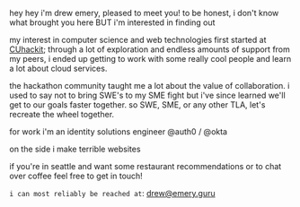 hey hey
i'm drew emery, pleased to meet you!
to be honest, i don't know what brought you here
BUT i'm interested in finding out

my interest in computer science and web technologies first started at [CUhackit](https://www.cuhack.it); 
through a lot of exploration and endless amounts of support from my peers, i ended up getting to work with 
some really cool people and learn a lot about cloud services.

the hackathon community taught me a lot about the value of collaboration. i used to say not to bring SWE's to
my SME fight but i've since learned we'll get to our goals faster together. so SWE, SME, or any other TLA, let's 
recreate the wheel together.

for work i'm an identity solutions engineer @auth0 / @okta

on the side i make terrible websites


if you're in seattle and want some restaurant recommendations or to chat over coffee feel free to get in touch!

`i can most reliably be reached at`: drew@emery.guru
